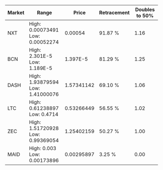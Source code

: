 | Market | Range | Price| Retracement | Doubles to 50% |
| --- | --- | --- | --- | --- |
| NXT | High: 0.00073491<br />Low: 0.00052274 | 0.00054 | 91.87 % | 1.16 |
| BCN | High: 2.301E-5<br />Low: 1.189E-5 | 1.397E-5 | 81.29 % | 1.25 |
| DASH | High: 1.93879594<br />Low: 1.41000076 | 1.57341142 | 69.10 % | 1.06 |
| LTC | High: 0.61238897<br />Low: 0.4714 | 0.53266449 | 56.55 % | 1.02 |
| ZEC | High: 1.51720928<br />Low: 0.99369054 | 1.25402159 | 50.27 % | 1.00 |
| MAID | High: 0.003<br />Low: 0.00173896 | 0.00295897 | 3.25 % | 0.00 |
